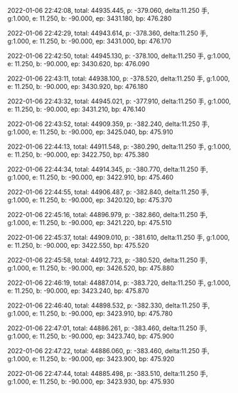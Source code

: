 2022-01-06 22:42:08, total: 44935.445, p: -379.060, delta:11.250 手, g:1.000, e: 11.250, b: -90.000, ep: 3431.180, bp: 476.280

2022-01-06 22:42:29, total: 44943.614, p: -378.360, delta:11.250 手, g:1.000, e: 11.250, b: -90.000, ep: 3431.000, bp: 476.170

2022-01-06 22:42:50, total: 44945.130, p: -378.100, delta:11.250 手, g:1.000, e: 11.250, b: -90.000, ep: 3430.620, bp: 476.090

2022-01-06 22:43:11, total: 44938.100, p: -378.520, delta:11.250 手, g:1.000, e: 11.250, b: -90.000, ep: 3430.920, bp: 476.180

2022-01-06 22:43:32, total: 44945.021, p: -377.910, delta:11.250 手, g:1.000, e: 11.250, b: -90.000, ep: 3431.210, bp: 476.140

2022-01-06 22:43:52, total: 44909.359, p: -382.240, delta:11.250 手, g:1.000, e: 11.250, b: -90.000, ep: 3425.040, bp: 475.910

2022-01-06 22:44:13, total: 44911.548, p: -380.290, delta:11.250 手, g:1.000, e: 11.250, b: -90.000, ep: 3422.750, bp: 475.380

2022-01-06 22:44:34, total: 44914.345, p: -380.770, delta:11.250 手, g:1.000, e: 11.250, b: -90.000, ep: 3422.910, bp: 475.460

2022-01-06 22:44:55, total: 44906.487, p: -382.840, delta:11.250 手, g:1.000, e: 11.250, b: -90.000, ep: 3420.120, bp: 475.370

2022-01-06 22:45:16, total: 44896.979, p: -382.860, delta:11.250 手, g:1.000, e: 11.250, b: -90.000, ep: 3421.220, bp: 475.510

2022-01-06 22:45:37, total: 44909.010, p: -381.610, delta:11.250 手, g:1.000, e: 11.250, b: -90.000, ep: 3422.550, bp: 475.520

2022-01-06 22:45:58, total: 44912.723, p: -380.520, delta:11.250 手, g:1.000, e: 11.250, b: -90.000, ep: 3426.520, bp: 475.880

2022-01-06 22:46:19, total: 44887.014, p: -383.720, delta:11.250 手, g:1.000, e: 11.250, b: -90.000, ep: 3423.240, bp: 475.870

2022-01-06 22:46:40, total: 44898.532, p: -382.330, delta:11.250 手, g:1.000, e: 11.250, b: -90.000, ep: 3423.910, bp: 475.780

2022-01-06 22:47:01, total: 44886.261, p: -383.460, delta:11.250 手, g:1.000, e: 11.250, b: -90.000, ep: 3423.740, bp: 475.900

2022-01-06 22:47:22, total: 44886.060, p: -383.460, delta:11.250 手, g:1.000, e: 11.250, b: -90.000, ep: 3423.900, bp: 475.920

2022-01-06 22:47:44, total: 44885.498, p: -383.510, delta:11.250 手, g:1.000, e: 11.250, b: -90.000, ep: 3423.930, bp: 475.930